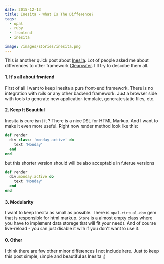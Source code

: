 ```yaml
---
date: 2015-12-13
title: Inesita - What Is The Difference?
tags:
  - opal
  - ruby
  - frontend
  - inesita

image: /images/stories/inesita.png
---
```


This is another quick post about [Inesita](http://inesita-rb.github.io/). Lot of people asked me about differences to other framework [Clearwater](https://github.com/clearwater-rb/clearwater).
I'll try to describe them all.

#### 1. It's all about frontend

First of all I want to keep Inesita a pure front-end framework. There is no integration with rails or any other backend framework.
Just a browser side with tools to generate new application template, generate static files, etc.

#### 2. Keep It Beautiful

Inesita is cure isn't it ? There is a nice DSL for HTML Markup. And I want to make it even more useful.
Right now render method look like this:

```ruby
def render
  div class: 'monday active' do
    text 'Monday'
  end
end
```

but this shorter version should will be also acceptable in futerue versions

```ruby
def render
  div.monday.active do
    text 'Monday'
  end
end
```

#### 3. Modularity

I want to keep Inesita as small as possible. There is `opal-virtual-dom` gem that is responsible for html markup.
`Store` is a almost empty class where you have to implement data storege that will fit your needs.
And of course live-reload - you can just disable it with if you don't want to use it.

#### 0. Other

I think there are few other minor differences I not include here. Just to keep this post simple, simple and beautiful as Inesita ;)
